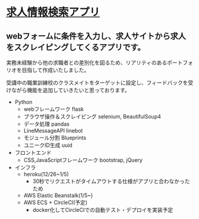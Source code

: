 # [求人情報検索アプリ](takuyaee.cc)
## webフォームに条件を入力し、求人サイトから求人をスクレイピングしてくるアプリです。

実務未経験から他の求職者との差別化を図るため、リアリティのあるポートフォリオを目指して作成いたしました。

受講中の職業訓練校のクラスメイトをターゲットに設定し、フィードバックを受けながら機能を追加していきたいと思っております。







- Python
    - webフレームワーク             flask
    - ブラウザ操作＆スクレイピング   selenium, BeautifulSoup4
    - データ処理                    pandas
    - LineMessageAPI               linebot
    - モジュール分割                Blueprints
    - ユニークID生成                uuid
- フロントエンド
    - CSS,JavaScriptフレームワーク  bootstrap, jQuery
- インフラ
    - heroku(12/26~1/5)
        - 30秒でリクエストがタイムアウトする仕様がアプリと合わなかったため
    - AWS Elastic Beanstalk(1/5~)
    - AWS ECS + CircleCI(予定)
        - docker化してCircleCIでの自動テスト・デプロイを実装予定
